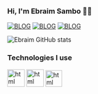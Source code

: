 
### Hi, I'm Ebraim Sambo 🤚🏼


[![BLOG](https://img.shields.io/badge/Facebook-1877F2?style=for-the-badge&logo=facebook&logoColor=white)](https://www.facebook.com/profile.php?id=100083712730969)
[![BLOG](https://img.shields.io/badge/Instagram-E4405F?style=for-the-badge&logo=instagram&logoColor=white)](https://twitter.com/ebraimsambo)
[![BLOG](https://img.shields.io/badge/Twitter-1DA1F2?style=for-the-badge&logo=twitter&logoColor=white)](https://twitter.com/ebraimsambo)


![Ebraim GitHub stats](https://github-readme-stats.vercel.app/api?username=Ebraimsambo&show_icons=true&theme=dracula)


### Technologies I use

<div style="display: inline_block">
  <img alt="html" style="height: 40px" src="https://cdn.jsdelivr.net/gh/devicons/devicon@latest/icons/html5/html5-original-wordmark.svg" />
<img alt="html" style="height: 40px" src="https://cdn.jsdelivr.net/gh/devicons/devicon@latest/icons/css3/css3-original-wordmark.svg" />
<img alt="html" style="height: 38px" src="https://cdn.jsdelivr.net/gh/devicons/devicon@latest/icons/javascript/javascript-original.svg" />
</div>

